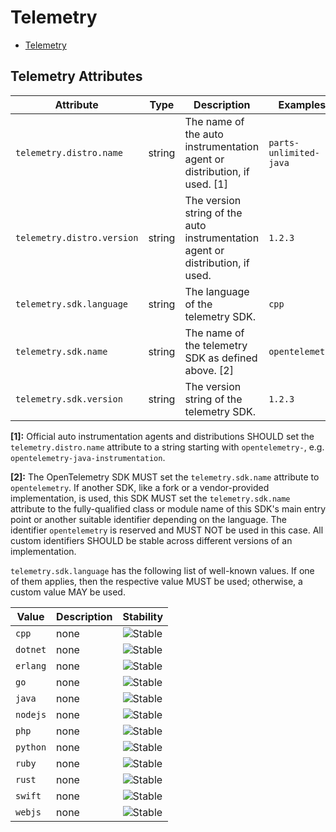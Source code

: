 <!--- Hugo front matter used to generate the website version of this page:
--->

# Telemetry

- [Telemetry](#telemetry)

## Telemetry Attributes

| Attribute                  | Type   | Description                                                                    | Examples               | Stability                                                        |
| -------------------------- | ------ | ------------------------------------------------------------------------------ | ---------------------- | ---------------------------------------------------------------- |
| `telemetry.distro.name`    | string | The name of the auto instrumentation agent or distribution, if used. [1]       | `parts-unlimited-java` | ![Experimental](https://img.shields.io/badge/-experimental-blue) |
| `telemetry.distro.version` | string | The version string of the auto instrumentation agent or distribution, if used. | `1.2.3`                | ![Experimental](https://img.shields.io/badge/-experimental-blue) |
| `telemetry.sdk.language`   | string | The language of the telemetry SDK.                                             | `cpp`                  | ![Stable](https://img.shields.io/badge/-stable-lightgreen)       |
| `telemetry.sdk.name`       | string | The name of the telemetry SDK as defined above. [2]                            | `opentelemetry`        | ![Stable](https://img.shields.io/badge/-stable-lightgreen)       |
| `telemetry.sdk.version`    | string | The version string of the telemetry SDK.                                       | `1.2.3`                | ![Stable](https://img.shields.io/badge/-stable-lightgreen)       |

**[1]:** Official auto instrumentation agents and distributions SHOULD set the `telemetry.distro.name` attribute to
a string starting with `opentelemetry-`, e.g. `opentelemetry-java-instrumentation`.

**[2]:** The OpenTelemetry SDK MUST set the `telemetry.sdk.name` attribute to `opentelemetry`.
If another SDK, like a fork or a vendor-provided implementation, is used, this SDK MUST set the
`telemetry.sdk.name` attribute to the fully-qualified class or module name of this SDK's main entry point
or another suitable identifier depending on the language.
The identifier `opentelemetry` is reserved and MUST NOT be used in this case.
All custom identifiers SHOULD be stable across different versions of an implementation.

`telemetry.sdk.language` has the following list of well-known values. If one of them applies, then the respective value MUST be used; otherwise, a custom value MAY be used.

| Value    | Description | Stability                                                  |
| -------- | ----------- | ---------------------------------------------------------- |
| `cpp`    | none        | ![Stable](https://img.shields.io/badge/-stable-lightgreen) |
| `dotnet` | none        | ![Stable](https://img.shields.io/badge/-stable-lightgreen) |
| `erlang` | none        | ![Stable](https://img.shields.io/badge/-stable-lightgreen) |
| `go`     | none        | ![Stable](https://img.shields.io/badge/-stable-lightgreen) |
| `java`   | none        | ![Stable](https://img.shields.io/badge/-stable-lightgreen) |
| `nodejs` | none        | ![Stable](https://img.shields.io/badge/-stable-lightgreen) |
| `php`    | none        | ![Stable](https://img.shields.io/badge/-stable-lightgreen) |
| `python` | none        | ![Stable](https://img.shields.io/badge/-stable-lightgreen) |
| `ruby`   | none        | ![Stable](https://img.shields.io/badge/-stable-lightgreen) |
| `rust`   | none        | ![Stable](https://img.shields.io/badge/-stable-lightgreen) |
| `swift`  | none        | ![Stable](https://img.shields.io/badge/-stable-lightgreen) |
| `webjs`  | none        | ![Stable](https://img.shields.io/badge/-stable-lightgreen) |
